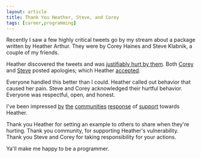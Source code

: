 ```yaml
---
layout: article
title: Thank You Heather, Steve, and Corey
tags: [career,programming]
---
```

Recently I saw a few highly critical tweets go by my stream about a package
written by Heather Arthur. They were by Corey Haines and Steve Klabnik, a couple
of my friends.

Heather discovered the tweets and was [justifiably hurt by
them](http://harthur.wordpress.com/2013/01/24/771/). Both
[Corey](http://programmingtour.blogspot.com/2013/01/im-sorry.html?m=1) and
[Steve](http://blog.steveklabnik.com/posts/2013-01-23-node) posted apologies;
which Heather
[accepted](https://twitter.com/harthvader/status/294609044323328000).

<!--more-->

Everyone handled this better than I could. Heather called out behavior that
caused her pain. Steve and Corey acknowledged their hurtful behavior. Everyone
was respectful, open, and honest.

I've been impressed
[by](https://twitter.com/testobsessed/status/294686512229019648)
[the](https://twitter.com/raganwald/status/294687185691615232)
[communities](https://twitter.com/kellabyte/status/294346907445252097)
[response](https://twitter.com/nhajratw/status/294451766488088577) of
[support](https://twitter.com/KentBeck/status/294487997213192193) towards
Heather.

Thank you Heather for setting an example to others to share when they're
hurting. Thank you community, for supporting Heather's vulnerability. Thank you
Steve and Corey for taking responsibility for your actions.

Ya'll make me happy to be a programmer.
